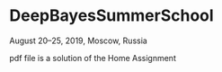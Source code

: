 # DeepBayesSummerSchool
August 20–25, 2019, Moscow, Russia

pdf file is a solution of the Home Assignment
